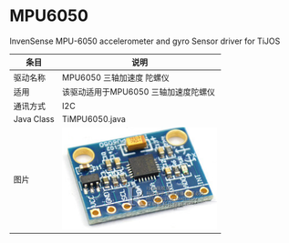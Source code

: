 # MPU6050
InvenSense MPU-6050 accelerometer and gyro Sensor driver for TiJOS

| 条目         | 说明                            |
| ---------- | ----------------------------- |
| 驱动名称       | MPU6050 三轴加速度 陀螺仪             |
| 适用         | 该驱动适用于MPU6050 三轴加速度陀螺仪        |
| 通讯方式       | I2C                           |
| Java Class | TiMPU6050.java                |
| 图片         | ![mpu6050](./img/mpu6050.png) |
